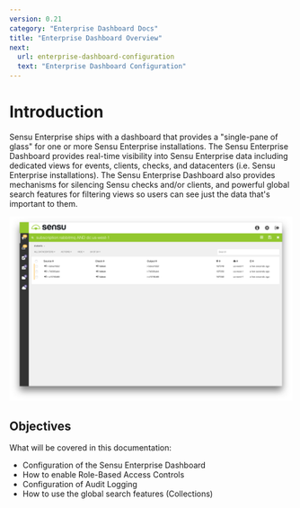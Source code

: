 ```yaml
---
version: 0.21
category: "Enterprise Dashboard Docs"
title: "Enterprise Dashboard Overview"
next:
  url: enterprise-dashboard-configuration
  text: "Enterprise Dashboard Configuration"
---
```


# Introduction

Sensu Enterprise ships with a dashboard that provides a "single-pane of glass" for one or more Sensu Enterprise installations. The Sensu Enterprise Dashboard provides real-time visibility into Sensu Enterprise data including dedicated views for events, clients, checks, and datacenters (i.e. Sensu Enterprise installations). The Sensu Enterprise Dashboard also provides mechanisms for silencing Sensu checks and/or clients, and powerful global search features for filtering views so users can see just the data that's important to them. 

![screenshot](img/enterprise-dashboard-overview-screenshot.png)

## Objectives

What will be covered in this documentation:

- Configuration of the Sensu Enterprise Dashboard
- How to enable Role-Based Access Controls
- Configuration of Audit Logging
- How to use the global search features (Collections)
